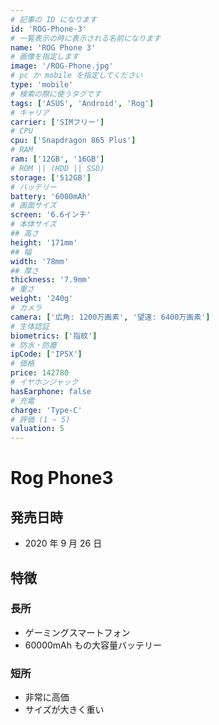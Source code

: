 ```yaml
---
# 記事の ID になります
id: 'ROG-Phone-3'
# 一覧表示の時に表示される名前になります
name: 'ROG Phone 3'
# 画像を指定します
image: '/ROG-Phone.jpg'
# pc か mobile を指定してください
type: 'mobile'
# 検索の際に使うタグです
tags: ['ASUS', 'Android', 'Rog']
# キャリア
carrier: ['SIMフリー']
# CPU
cpu: ['Snapdragon 865 Plus']
# RAM
ram: ['12GB', '16GB']
# ROM || (HDD || SSD)
storage: ['512GB']
# バッテリー
battery: '6000mAh'
# 画面サイズ
screen: '6.6インチ'
# 本体サイズ
## 高さ
height: '171mm'
## 幅
width: '78mm'
## 厚さ
thickness: '7.9mm'
# 重さ
weight: '240g'
# カメラ
camera: ['広角: 1200万画素', '望遠: 6400万画素']
# 生体認証
biometrics: ['指紋']
# 防水・防塵
ipCode: ['IP5X']
# 価格
price: 142780
# イヤホンジャック
hasEarphone: false
# 充電
charge: 'Type-C'
# 評価 (1 ~ 5)
valuation: 5
---
```


# Rog Phone3

## 発売日時

- 2020 年 9 月 26 日

## 特徴

### 長所

- ゲーミングスマートフォン
- 60000mAh もの大容量バッテリー

### 短所

- 非常に高価
- サイズが大きく重い
